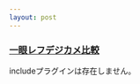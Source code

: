 ```yaml
---
layout: post
---
```

<h3><a href="/?page=%B0%EC%B4%E3%A5%EC%A5%D5%A5%C7%A5%B8%A5%AB%A5%E1%C8%E6%B3%D3" class="wikipage">一眼レフデジカメ比較</a></h3>
<p><span class="error">includeプラグインは存在しません。</span></p>

